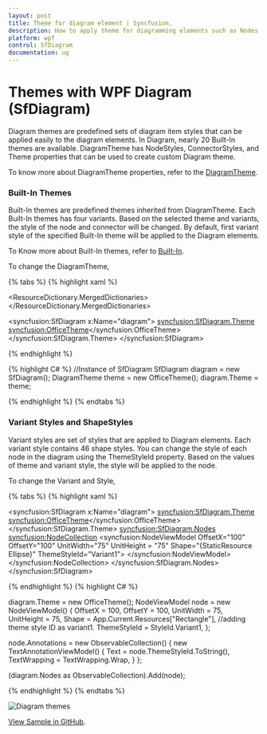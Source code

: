 ```yaml
---
layout: post
title: Theme for diagram element | Syncfusion.
description: How to apply theme for diagramming elements such as Nodes, Connectors, Annotations, and Theme properties to create custom Diagram theme
platform: wpf
control: SfDiagram
documentation: ug
---
```


# Themes with WPF Diagram (SfDiagram)

Diagram themes are predefined sets of diagram item styles that can be applied easily to the diagram elements. In Diagram, nearly 20 Built-In themes are available. DiagramTheme has NodeStyles, ConnectorStyles, and Theme properties that can be used to create custom Diagram theme.

To know more about DiagramTheme properties, refer to the [DiagramTheme](https://help.syncfusion.com/cr/wpf/Syncfusion.UI.Xaml.Diagram.Theming.DiagramTheme.html).

### Built-In Themes

Built-In themes are predefined themes inherited from DiagramTheme. Each Built-In themes has four variants. Based on the selected theme and variants, the style of the node and connector will be changed. By default, first variant style of the specified Built-In theme will be applied to the Diagram elements.

To Know more about Built-In themes, refer to [Built-In](https://help.syncfusion.com/cr/wpf/Syncfusion.SfDiagram.WPF~Syncfusion.UI.Xaml.Diagram.Theming.DiagramTheme.html).

To change the DiagramTheme,

{% tabs %}
{% highlight xaml %}

<!--Resource Dictionary which contains predefined shapes for Node-->
<ResourceDictionary.MergedDictionaries>
    <ResourceDictionary Source="/Syncfusion.SfDiagram.Wpf;component/Resources/BasicShapes.xaml"/>
</ResourceDictionary.MergedDictionaries>

<!--Initialize the Sfdiagram-->
<syncfusion:SfDiagram x:Name="diagram">
    <syncfusion:SfDiagram.Theme>
        <syncfusion:OfficeTheme></syncfusion:OfficeTheme>
    </syncfusion:SfDiagram.Theme>
</syncfusion:SfDiagram>

{% endhighlight %}

{% highlight C# %}
//Instance of SfDiagram
SfDiagram diagram = new SfDiagram();
DiagramTheme theme = new OfficeTheme();
diagram.Theme = theme;
			
{% endhighlight %}
{% endtabs %}


### Variant Styles and ShapeStyles

Variant styles are set of styles that are applied to Diagram elements. Each variant style contains 46 shape styles. You can change the style of each node in the diagram using the ThemeStyleId property. Based on the values of theme and variant style, the style will be applied to the node.

To change the Variant and Style, 

{% tabs %}
{% highlight xaml %}

<!--Initialize the Sfdiagram-->
<syncfusion:SfDiagram x:Name="diagram">
    <syncfusion:SfDiagram.Theme>
        <syncfusion:OfficeTheme></syncfusion:OfficeTheme>
    </syncfusion:SfDiagram.Theme>
    <syncfusion:SfDiagram.Nodes>
        <!--Initialize the NodeCollection-->
        <syncfusion:NodeCollection>
            <!--Initialize the Node-->
            <syncfusion:NodeViewModel OffsetX="100" OffsetY="100" UnitWidth="75" UnitHeight = "75" Shape="{StaticResource Ellipse}" ThemeStyleId="Variant1">
            </syncfusion:NodeViewModel>     
        </syncfusion:NodeCollection>
    </syncfusion:SfDiagram.Nodes>
</syncfusion:SfDiagram>

{% endhighlight %}
{% highlight C# %}

diagram.Theme = new OfficeTheme();
NodeViewModel node = new NodeViewModel()
{
    OffsetX = 100,
    OffsetY = 100,
    UnitWidth = 75,
    UnitHeight = 75,
    Shape = App.Current.Resources["Rectangle"],
    //adding theme style ID as variant1.
    ThemeStyleId = StyleId.Variant1,
};

node.Annotations = new ObservableCollection<IAnnotation>()
{
    new TextAnnotationViewModel()
    {
        Text = node.ThemeStyleId.ToString(),
        TextWrapping = TextWrapping.Wrap,
    }
};

(diagram.Nodes as ObservableCollection<NodeViewModel>).Add(node);
			
{% endhighlight %}
{% endtabs %}

![Diagram themes](Themes_images/DiagramThemes.gif)

[View Sample in GitHub](https://github.com/SyncfusionExamples/WPF-Diagram-Examples/tree/master/Samples/Theme/ThemeStyle).
